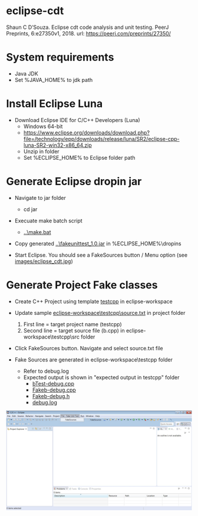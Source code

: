 # eclipse-cdt

Shaun C D’Souza. Eclipse cdt code analysis and unit testing. PeerJ Preprints, 6:e27350v1,
2018. url: https://peerj.com/preprints/27350/

# System requirements
* Java JDK
* Set %JAVA_HOME% to jdk path

# Install Eclipse Luna
* Download Eclipse IDE for C/C++ Developers (Luna)
	* Windows 64-bit
	* https://www.eclipse.org/downloads/download.php?file=/technology/epp/downloads/release/luna/SR2/eclipse-cpp-luna-SR2-win32-x86_64.zip
	* Unzip in folder
	* Set %ECLIPSE_HOME% to Eclipse folder path

# Generate Eclipse dropin jar
* Navigate to jar folder
	* cd jar

* Execuate make batch script
	* [..\make.bat](https://github.com/shaundsouza/eclipse-cdt/blob/master/make.bat)

* Copy generated [..\fakeunittest_1.0.jar](/fakeunittest_1.0.jar) in %ECLIPSE_HOME%\dropins

* Start Eclipse. You should see a FakeSources button / Menu option (see [images/eclipse_cdt.jpg](/images/eclipse_cdt.jpg))

# Generate Project Fake classes 
* Create C++ Project using template [testcpp](/testcpp) in eclipse-workspace

* Update sample [eclipse-workspace\testcpp\source.txt](https://github.com/shaundsouza/eclipse-cdt/blob/master/eclipse-workspace/testcpp/source.txt) in project folder
	1. First line = target project name (testcpp)
	1. Second line = target source file (b.cpp) in eclipse-workspace\testcpp\src folder

* Click FakeSources button. Navigate and select source.txt file

* Fake Sources are generated in eclipse-workspace\testcpp folder
	* Refer to debug.log
	* Expected output is shown in "expected output in testcpp" folder
		* [bTest-debug.cpp](https://github.com/shaundsouza/eclipse-cdt/blob/master/expected-output-in-testcpp/bTest-debug.cpp)
		* [Fakeb-debug.cpp](https://github.com/shaundsouza/eclipse-cdt/blob/master/expected-output-in-testcpp/Fakeb-debug.cpp)
		* [Fakeb-debug.h](https://github.com/shaundsouza/eclipse-cdt/blob/master/expected-output-in-testcpp/Fakeb-debug.h)
		* [debug.log](https://github.com/shaundsouza/eclipse-cdt/blob/master/expected-output-in-testcpp/debug.log)

![Eclipse CDT](/images/eclipse_cdt.jpg)

